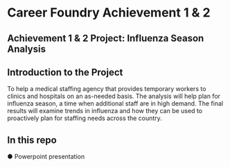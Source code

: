 # Career Foundry Achievement 1 & 2
## Achievement 1 & 2 Project: Influenza Season Analysis

## Introduction to the Project
To help a medical staffing agency that provides temporary workers to clinics and hospitals on an as-needed basis. The analysis will help plan for influenza season, a time when additional staff are in high demand. The final results will examine trends in influenza and how they can be used to proactively plan for staffing needs across the country.

## In this repo
● Powerpoint presentation

